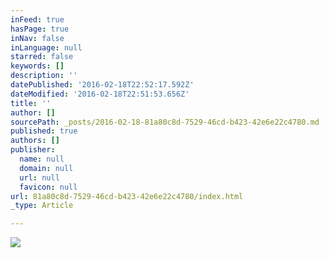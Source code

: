 ```yaml
---
inFeed: true
hasPage: true
inNav: false
inLanguage: null
starred: false
keywords: []
description: ''
datePublished: '2016-02-18T22:52:17.592Z'
dateModified: '2016-02-18T22:51:53.656Z'
title: ''
author: []
sourcePath: _posts/2016-02-18-81a80c8d-7529-46cd-b423-42e6e22c4780.md
published: true
authors: []
publisher:
  name: null
  domain: null
  url: null
  favicon: null
url: 81a80c8d-7529-46cd-b423-42e6e22c4780/index.html
_type: Article

---
```

![](https://the-grid-user-content.s3-us-west-2.amazonaws.com/5544f022-8407-4814-aba8-e6b072504764.JPG)